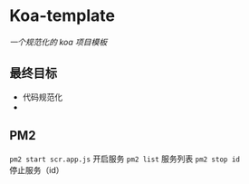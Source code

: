 # Koa-template

_一个规范化的 koa 项目模板_

## 最终目标

- 代码规范化
- 

## PM2 
`pm2 start scr.app.js` 开启服务
`pm2 list` 						 服务列表
`pm2 stop id` 				 停止服务（id）
